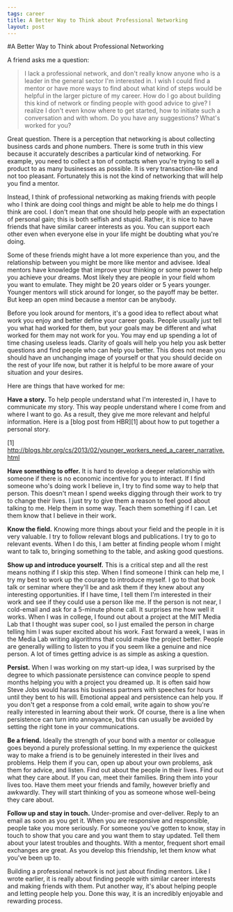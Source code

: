 ```yaml
--- 
tags: career
title: A Better Way to Think about Professional Networking
layout: post
---
```


#A Better Way to Think about Professional Networking

A friend asks me a question:

> I lack a professional network, and don't really know anyone who is a leader in the general sector I'm interested in. I wish I could find a mentor or have more ways to find about what kind of steps would be helpful in the larger picture of my career. How do I go about building this kind of network or finding people with good advice to give? I realize I don't even know where to get started, how to initiate such a conversation and with whom. Do you have any suggestions? What's worked for you? 

Great question. There is a perception that networking is about collecting business cards and phone numbers. There is some truth in this view because it accurately describes a particular kind of networking. For example, you need to collect a ton of contacts when you're trying to sell a product to as many businesses as possible. It is very transaction-like and not too pleasant. Fortunately this is not the kind of networking that will help you find a mentor. 

Instead, I think of professional networking as making friends with people who I think are doing cool things and might be able to help me do things I think are cool. I don't mean that one should help people with an expectation of personal gain; this is both selfish and stupid. Rather, it is nice to have friends that have similar career interests as you. You can support each other even when everyone else in your life might be doubting what you're doing. 

Some of these friends might have a lot more experience than you, and the relationship between you might be more like mentor and advisee. Ideal mentors have knowledge that improve your thinking or some power to help you achieve your dreams. Most likely they are people in your field whom you want to emulate. They might be 20 years older or 5 years younger. Younger mentors will stick around for longer, so the payoff may be better. But keep an open mind because a mentor can be anybody. 

Before you look around for mentors, it's a good idea to reflect about what work you enjoy and better define your career goals. People usually just tell you what had worked for them, but your goals may be different and what worked for them may not work for you. You may end up spending a lot of time chasing useless leads. Clarity of goals will help you help you ask better questions and find people who can help you better. This does not mean you should have an unchanging image of yourself or that you should decide on the rest of your life now, but rather it is helpful to be more aware of your situation and your desires. 

Here are things that have worked for me:

__Have a story.__ To help people understand what I'm interested in, I have to communicate my story. This way people understand where I come from and where I want to go. As a result, they give me more relevant and helpful information. Here is a [blog post from HBR][1] about how to put together a personal story. 

[1] http://blogs.hbr.org/cs/2013/02/younger_workers_need_a_career_narrative.html

__Have something to offer.__ It is hard to develop a deeper relationship with someone if there is no economic incentive for you to interact. If I find someone who's doing work I believe in, I try to find some way to help that person. This doesn't mean I spend weeks digging through their work to try to change their lives. I just try to give them a reason to feel good about talking to me. Help them in some way. Teach them something if I can. Let them know that I believe in their work. 

__Know the field.__ Knowing more things about your field and the people in it is very valuable. I try to follow relevant blogs and publications. I try to go to relevant events. When I do this, I am better at finding people whom I might want to talk to, bringing something to the table, and asking good questions. 

__Show up and introduce yourself.__ This is a critical step and all the rest means nothing if I skip this step. When I find someone I think can help me, I try my best to work up the courage to introduce myself. I go to that book talk or seminar where they'll be and ask them if they knew about any interesting opportunities. If I have time, I tell them I'm interested in their work and see if they could use a person like me. If the person is not near, I cold-email and ask for a 5-minute phone call. It surprises me how well it works. When I was in college, I found out about a project at the MIT Media Lab that I thought was super cool, so I just emailed the person in charge telling him I was super excited about his work. Fast forward a week, I was in the Media Lab writing algorithms that could make the project better. People are generally willing to listen to you if you seem like a genuine and nice person. A lot of times getting advice is as simple as asking a question. 

__Persist.__ When I was working on my start-up idea, I was surprised by the degree to which passionate persistence can convince people to spend months helping you with a project you dreamed up. It is often said how Steve Jobs would harass his business partners with speeches for hours until they bent to his will. Emotional appeal and persistence can help you. If you don't get a response from a cold email, write again to show you're really interested in learning about their work. Of course, there is a line when persistence can turn into annoyance, but this can usually be avoided by setting the right tone in your communications.  

__Be a friend.__ Ideally the strength of your bond with a mentor or colleague goes beyond a purely professional setting. In my experience the quickest way to make a friend is to be genuinely interested in their lives and problems. Help them if you can, open up about your own problems, ask them for advice, and listen. Find out about the people in their lives. Find out what they care about. If you can, meet their families. Bring them into your lives too. Have them meet your friends and family, however briefly and awkwardly. They will start thinking of you as someone whose well-being they care about. 

__Follow up and stay in touch.__ Under-promise and over-deliver. Reply to an email as soon as you get it. When you are responsive and responsible, people take you more seriously. For someone you've gotten to know, stay in touch to show that you care and you want them to stay updated. Tell them about your latest troubles and thoughts. With a mentor, frequent short email exchanges are great. As you develop this friendship, let them know what you've been up to. 

Building a professional network is not just about finding mentors. Like I wrote earlier, it is really about finding people with similar career interests and making friends with them. Put another way, it's about helping people and letting people help you. Done this way, it is an incredibly enjoyable and rewarding process. 